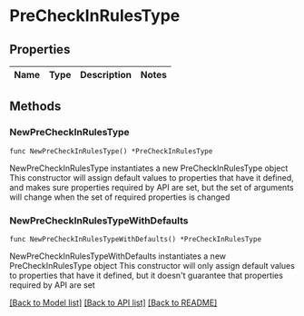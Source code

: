 # PreCheckInRulesType

## Properties

Name | Type | Description | Notes
------------ | ------------- | ------------- | -------------

## Methods

### NewPreCheckInRulesType

`func NewPreCheckInRulesType() *PreCheckInRulesType`

NewPreCheckInRulesType instantiates a new PreCheckInRulesType object
This constructor will assign default values to properties that have it defined,
and makes sure properties required by API are set, but the set of arguments
will change when the set of required properties is changed

### NewPreCheckInRulesTypeWithDefaults

`func NewPreCheckInRulesTypeWithDefaults() *PreCheckInRulesType`

NewPreCheckInRulesTypeWithDefaults instantiates a new PreCheckInRulesType object
This constructor will only assign default values to properties that have it defined,
but it doesn't guarantee that properties required by API are set


[[Back to Model list]](../README.md#documentation-for-models) [[Back to API list]](../README.md#documentation-for-api-endpoints) [[Back to README]](../README.md)


